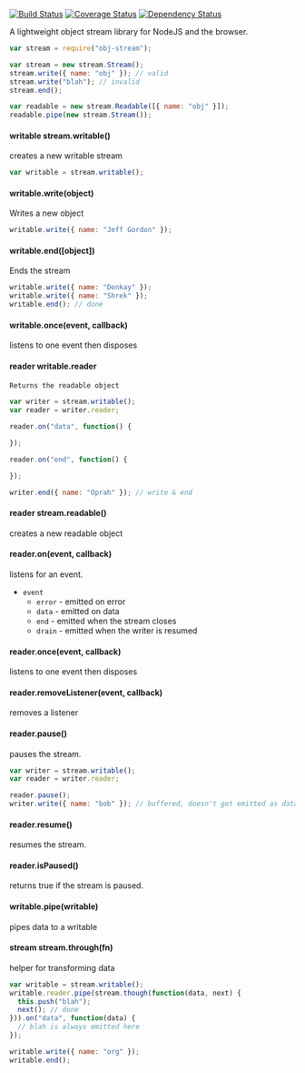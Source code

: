 [![Build Status](https://travis-ci.org/mojo-js/obj-stream.svg)](https://travis-ci.org/mojo-js/obj-stream) [![Coverage Status](https://coveralls.io/repos/mojo-js/obj-stream/badge.svg?branch=master)](https://coveralls.io/r/mojo-js/obj-stream?branch=master) [![Dependency Status](https://david-dm.org/mojo-js/obj-stream.svg)](https://david-dm.org/mojo-js/obj-stream)

A lightweight object stream library for NodeJS and the browser.

```javascript
var stream = require("obj-stream");

var stream = new stream.Stream();
stream.write({ name: "obj" }); // valid
stream.write("blah"); // invalid
stream.end();

var readable = new stream.Readable([{ name: "obj" }]);
readable.pipe(new stream.Stream());
```

#### writable stream.writable()

creates a new writable stream

```javascript
var writable = stream.writable();
```

#### writable.write(object)

Writes a new object

```javascript
writable.write({ name: "Jeff Gordon" });
```

#### writable.end([object])

Ends the stream

```javascript
writable.write({ name: "Donkay" });
writable.write({ name: "Shrek" });
writable.end(); // done
```

#### writable.once(event, callback)

listens to one event then disposes

#### reader writable.reader

```javascript
Returns the readable object

var writer = stream.writable();
var reader = writer.reader;

reader.on("data", function() {

});

reader.on("end", function() {

});

writer.end({ name: "Oprah" }); // write & end
```

#### reader stream.readable()

creates a new readable object

#### reader.on(event, callback)

listens for an event.

- `event`
  - `error` - emitted on error
  - `data` - emitted on data
  - `end` - emitted when the stream closes
  - `drain` - emitted when the writer is resumed

#### reader.once(event, callback)

listens to one event then disposes

#### reader.removeListener(event, callback)

removes a listener

#### reader.pause()

pauses the stream.

```javascript
var writer = stream.writable();
var reader = writer.reader;

reader.pause();
writer.write({ name: "bob" }); // buffered, doesn't get emitted as data
```

#### reader.resume()

resumes the stream.

#### reader.isPaused()

returns true if the stream is paused.

#### writable.pipe(writable)

pipes data to a writable

#### stream stream.through(fn)

helper for transforming data

```javascript
var writable = stream.writable();
writable.reader.pipe(stream.though(function(data, next) {
  this.push("blah");
  next(); // done
})).on("data", function(data) {
  // blah is always emitted here
});

writable.write({ name: "org" });
writable.end();
```
